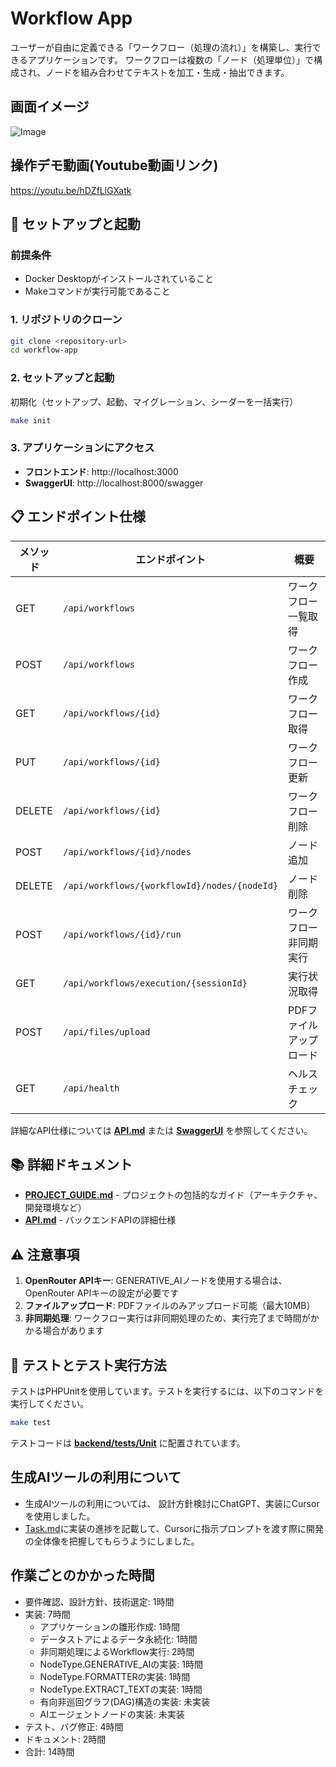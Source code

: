 # Workflow App

ユーザーが自由に定義できる「ワークフロー（処理の流れ）」を構築し、実行できるアプリケーションです。
ワークフローは複数の「ノード（処理単位）」で構成され、ノードを組み合わせてテキストを加工・生成・抽出できます。

## 画面イメージ
<img alt="Image" src="https://github.com/user-attachments/assets/65e14370-c282-4e5a-88dd-2581c9fcb34d" />

## 操作デモ動画(Youtube動画リンク)
https://youtu.be/hDZfLlGXatk


## 🚀 セットアップと起動

### 前提条件

- Docker Desktopがインストールされていること
- Makeコマンドが実行可能であること

### 1. リポジトリのクローン

```bash
git clone <repository-url>
cd workflow-app
```

### 2. セットアップと起動
初期化（セットアップ、起動、マイグレーション、シーダーを一括実行）
```bash
make init
```

### 3. アプリケーションにアクセス

- **フロントエンド**: http://localhost:3000
- **SwaggerUI**: http://localhost:8000/swagger

## 📋 エンドポイント仕様

| メソッド | エンドポイント                  | 概要                           |
|----------|----------------------------------|--------------------------------|
| GET      | `/api/workflows`                | ワークフロー一覧取得           |
| POST     | `/api/workflows`                | ワークフロー作成               |
| GET      | `/api/workflows/{id}`           | ワークフロー取得               |
| PUT      | `/api/workflows/{id}`           | ワークフロー更新               |
| DELETE   | `/api/workflows/{id}`           | ワークフロー削除               |
| POST     | `/api/workflows/{id}/nodes`     | ノード追加                     |
| DELETE   | `/api/workflows/{workflowId}/nodes/{nodeId}` | ノード削除 |
| POST     | `/api/workflows/{id}/run`       | ワークフロー非同期実行         |
| GET      | `/api/workflows/execution/{sessionId}` | 実行状況取得 |
| POST     | `/api/files/upload`             | PDFファイルアップロード        |
| GET      | `/api/health`                   | ヘルスチェック                 |

詳細なAPI仕様については **[API.md](API.md)** または **[SwaggerUI](http://localhost:8000/swagger)** を参照してください。

## 📚 詳細ドキュメント

- **[PROJECT_GUIDE.md](PROJECT_GUIDE.md)** - プロジェクトの包括的なガイド（アーキテクチャ、開発環境など）
- **[API.md](API.md)** - バックエンドAPIの詳細仕様


## ⚠️ 注意事項

1. **OpenRouter APIキー**: GENERATIVE_AIノードを使用する場合は、OpenRouter APIキーの設定が必要です
2. **ファイルアップロード**: PDFファイルのみアップロード可能（最大10MB）
3. **非同期処理**: ワークフロー実行は非同期処理のため、実行完了まで時間がかかる場合があります


## 🧪 テストとテスト実行方法

テストはPHPUnitを使用しています。テストを実行するには、以下のコマンドを実行してください。
```bash
make test
```
テストコードは **[backend/tests/Unit](backend/tests/Unit)** に配置されています。

## 生成AIツールの利用について
- 生成AIツールの利用については、 設計方針検討にChatGPT、実装にCursorを使用しました。
- [Task.md](Task.md)に実装の進捗を記載して、Cursorに指示プロンプトを渡す際に開発の全体像を把握してもらうようにしました。

## 作業ごとのかかった時間
- 要件確認、設計方針、技術選定: 1時間
- 実装: 7時間
  - アプリケーションの雛形作成: 1時間
  - データストアによるデータ永続化: 1時間
  - 非同期処理によるWorkflow実行: 2時間
  - NodeType.GENERATIVE_AIの実装: 1時間
  - NodeType.FORMATTERの実装: 1時間
  - NodeType.EXTRACT_TEXTの実装: 1時間
  - 有向非巡回グラフ(DAG)構造の実装: 未実装
  - AIエージェントノードの実装: 未実装
- テスト、バグ修正: 4時間
- ドキュメント: 2時間
- 合計: 14時間

